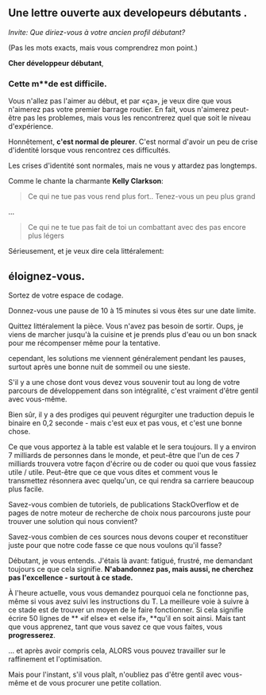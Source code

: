 ## Une lettre ouverte aux developeurs débutants .

*Invite: Que diriez-vous à votre ancien profil débutant?*

(Pas les mots exacts, mais vous comprendrez mon point.)

**Cher développeur débutant**,

### Cette m**de est difficile.

Vous n'allez pas l'aimer au début, et par «ça», je veux dire que vous n'aimerez pas votre premier barrage routier. En fait, vous n'aimerez peut-être pas les problemes, mais vous les rencontrerez quel que soit le niveau d'expérience.

Honnêtement, **c'est normal de pleurer**. C'est normal d'avoir un peu de crise d'identité lorsque vous rencontrez ces difficultés.

Les crises d'identité sont normales, mais ne vous y attardez pas longtemps.

Comme le chante la charmante **Kelly Clarkson**:


> Ce qui ne tue pas vous rend plus fort.. Tenez-vous un peu plus grand

  

...

>Ce qui ne te tue pas fait de toi un combattant  avec des pas encore plus légers

  
Sérieusement, et je veux dire cela littéralement:

## éloignez-vous.

Sortez de votre espace de codage.

Donnez-vous une pause de 10 à 15 minutes si vous êtes sur une date limite.

Quittez littéralement la pièce. Vous n'avez pas besoin de sortir. Oups, je viens de marcher jusqu'à la cuisine et je prends plus d'eau ou un bon snack pour me récompenser même pour la tentative.

 cependant, les solutions me viennent généralement pendant les pauses, surtout après une bonne nuit de sommeil ou une sieste.

S'il y a une chose dont vous devez vous souvenir tout au long de votre parcours de développement dans son intégralité, c'est vraiment d'être gentil avec vous-même.

Bien sûr, il y a des prodiges qui peuvent régurgiter une traduction depuis le binaire en 0,2 seconde - mais c'est eux et pas vous, et c'est une bonne chose.

Ce que vous apportez à la table est valable et le sera toujours. Il y a environ 7 milliards de personnes dans le monde, et peut-être que l'un de ces 7 milliards trouvera votre façon d'écrire ou de coder ou quoi que vous fassiez utile / utile. Peut-être que ce que vous dites et comment vous le transmettez résonnera avec quelqu'un, ce qui rendra sa carriere beaucoup plus facile.

Savez-vous combien de tutoriels, de publications StackOverflow et de pages de notre moteur de recherche de choix nous parcourons juste pour trouver une solution qui nous convient?

Savez-vous combien de ces sources nous devons couper et reconstituer juste pour que notre code fasse ce que nous voulons qu'il fasse?

Débutant, je vous entends. J'étais là avant: fatigué, frustré, me demandant toujours ce que cela signifie. **N'abandonnez pas, mais aussi, ne cherchez pas l'excellence - surtout à ce stade.**

À l'heure actuelle, vous vous demandez pourquoi cela ne fonctionne pas, même si vous avez suivi les instructions du T. La meilleure voie à suivre à ce stade est de trouver un moyen de le faire fonctionner. Si cela signifie écrire 50 lignes de ** «if else» et «else if», **qu'il en soit ainsi. Mais tant que vous apprenez, tant que vous savez ce que vous faites, vous **progresserez**.

... et après avoir compris cela, ALORS vous pouvez travailler sur le raffinement et l'optimisation.


> 
Mais pour l'instant, s'il vous plaît, n'oubliez pas d'être gentil avec vous-même et de vous procurer une petite collation.